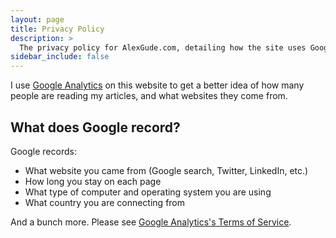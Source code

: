 ```yaml
---
layout: page
title: Privacy Policy
description: >
  The privacy policy for AlexGude.com, detailing how the site uses Google Analytics.
sidebar_include: false
---
```


I use [Google Analytics][analytics] on this website to get a better idea of how many people
are reading my articles, and what websites they come from.

[analytics]: https://analytics.google.com/analytics/web/

## What does Google record?

Google records:

- What website you came from (Google search, Twitter, LinkedIn, etc.)
- How long you stay on each page
- What type of computer and operating system you are using
- What country you are connecting from

And a bunch more. Please see [Google Analytics's Terms of Service][google_tos].

[google_tos]: https://www.google.com/analytics/terms/us.html
